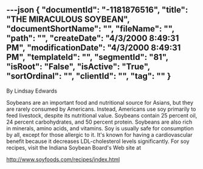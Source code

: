 ---json
{
  "documentId": "-1181876516",
  "title": "THE MIRACULOUS SOYBEAN",
  "documentShortName": "",
  "fileName": "",
  "path": "",
  "createDate": "4/3/2000 8:49:31 PM",
  "modificationDate": "4/3/2000 8:49:31 PM",
  "templateId": "",
  "segmentId": "81",
  "isRoot": "False",
  "isActive": "True",
  "sortOrdinal": "",
  "clientId": "",
  "tag": ""
}
---

By Lindsay Edwards 
 
Soybeans are an important food and nutritional source for Asians, but they are rarely consumed by Americans. Instead, Americans use soy primarily to feed livestock, despite its nutritional value. Soybeans contain 25 percent oil, 24 percent carbohydrates, and 50 percent protein. Soybeans are also rich in minerals, amino acids, and vitamins. Soy is usually safe for consumption by all, except for those allergic to it. It's known for having a cardiovascular benefit because it decreases LDL-cholesterol levels significantly. For soy recipes, visit the Indiana Soybean Board's Web site at 

http://www.soyfoods.com/recipes/index.html

